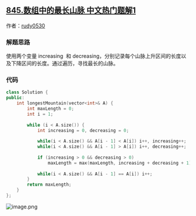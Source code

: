 ## [845.数组中的最长山脉 中文热门题解1](https://leetcode.cn/problems/longest-mountain-in-array/solutions/100000/tong-su-yi-dong-de-jie-fa-by-rudy0530)

作者：[rudy0530](https://leetcode.cn/u/rudy0530)

### 解题思路
使用两个变量 increasing  和 decreasing，分别记录每个山脉上升区间的长度以及下降区间的长度。通过遍历，寻找最长的山脉。

### 代码

```cpp
class Solution {
public:
    int longestMountain(vector<int>& A) {
        int maxLength = 0;
        int i = 1;
        
        while (i < A.size()) {
            int increasing = 0, decreasing = 0;
            
            while(i < A.size() && A[i - 1] < A[i]) i++, increasing++;
            while(i < A.size() && A[i - 1] > A[i]) i++, decreasing++;
            
            if (increasing > 0 && decreasing > 0) 
                maxLength = max(maxLength, increasing + decreasing + 1);
            
            while(i < A.size() && A[i - 1] == A[i]) i++;
        }
        return maxLength;
    }
};
```

![image.png](https://pic.leetcode-cn.com/1603630105-bMQSBW-image.png)
